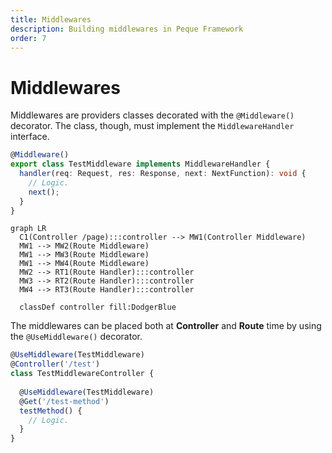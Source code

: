 ```yaml
---
title: Middlewares
description: Building middlewares in Peque Framework
order: 7
---
```


# Middlewares

Middlewares are providers classes decorated with the `@Middleware()` decorator.
The class, though, must implement the `MiddlewareHandler` interface.

```typescript
@Middleware()
export class TestMiddleware implements MiddlewareHandler {
  handler(req: Request, res: Response, next: NextFunction): void {
    // Logic.
    next();
  }
}
```

```mermaid
graph LR
  C1(Controller /page):::controller --> MW1(Controller Middleware)
  MW1 --> MW2(Route Middleware)
  MW1 --> MW3(Route Middleware)
  MW1 --> MW4(Route Middleware)
  MW2 --> RT1(Route Handler):::controller
  MW3 --> RT2(Route Handler):::controller
  MW4 --> RT3(Route Handler):::controller
  
  classDef controller fill:DodgerBlue
```

The middlewares can be placed both at **Controller** and **Route** time by using the `@UseMiddleware()` decorator.

```typescript
@UseMiddleware(TestMiddleware)
@Controller('/test')
class TestMiddlewareController {
  
  @UseMiddleware(TestMiddleware)
  @Get('/test-method')
  testMethod() {
    // Logic.
  }
}
```
